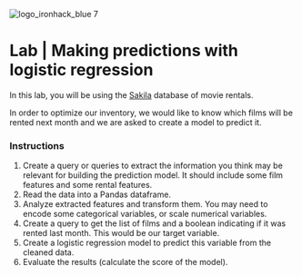 ![logo_ironhack_blue 7](https://user-images.githubusercontent.com/23629340/40541063-a07a0a8a-601a-11e8-91b5-2f13e4e6b441.png)

# Lab | Making predictions with logistic regression

In this lab, you will be using the [Sakila](https://dev.mysql.com/doc/sakila/en/) database of movie rentals.

In order to optimize our inventory, we would like to know which films will be rented next month and we are asked to create a model to predict it.

### Instructions

1. Create a query or queries to extract the information you think may be relevant for building the prediction model. It should include some film features and some rental features.
2. Read the data into a Pandas dataframe.
3. Analyze extracted features and transform them. You may need to encode some categorical variables, or scale numerical variables.
4. Create a query to get the list of films and a boolean indicating if it was rented last month. This would be our target variable.
5. Create a logistic regression model to predict this variable from the cleaned data.
6. Evaluate the results (calculate the score of the model).

